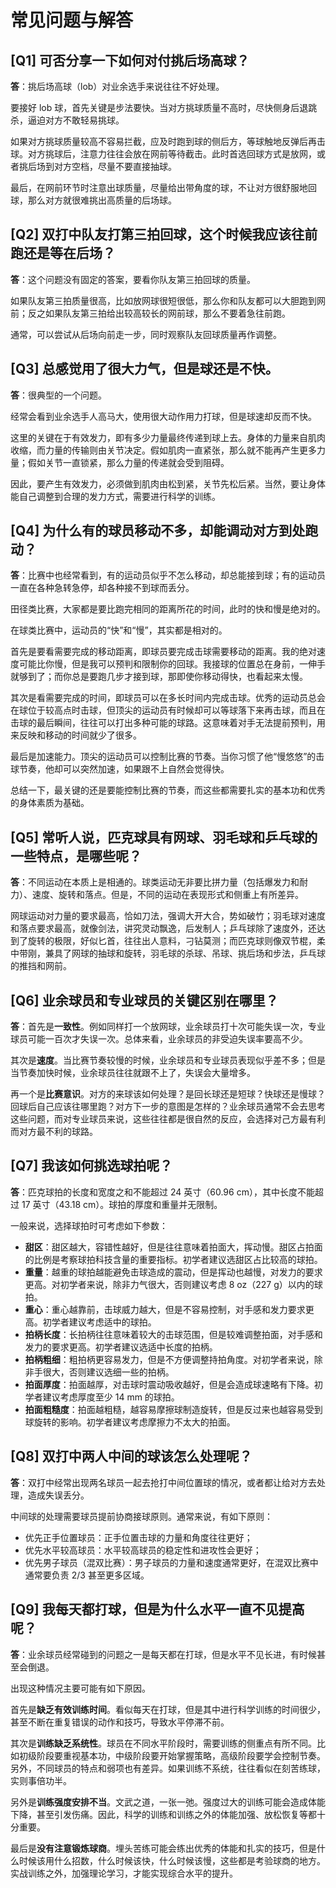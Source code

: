 # 常见问题与解答

## [Q1] 可否分享一下如何对付挑后场高球？

**答**：挑后场高球（lob）对业余选手来说往往不好处理。

要接好 lob 球，首先关键是步法要快。当对方挑球质量不高时，尽快侧身后退跳杀，逼迫对方不敢轻易挑球。

如果对方挑球质量较高不容易拦截，应及时跑到球的侧后方，等球触地反弹后再击球。对方挑球后，注意力往往会放在网前等待截击。此时首选回球方式是放网，或者挑后场到对方空档，尽量不要直接抽球。

最后，在网前环节时注意出球质量，尽量给出带角度的球，不让对方很舒服地回球，那么对方就很难挑出高质量的后场球。

## [Q2] 双打中队友打第三拍回球，这个时候我应该往前跑还是等在后场？

**答**：这个问题没有固定的答案，要看你队友第三拍回球的质量。

如果队友第三拍质量很高，比如放网球很短很低，那么你和队友都可以大胆跑到网前；反之如果队友第三拍给出较高较长的网前球，那么不要着急往前跑。

通常，可以尝试从后场向前走一步，同时观察队友回球质量再作调整。

## [Q3] 总感觉用了很大力气，但是球还是不快。

**答**：很典型的一个问题。

经常会看到业余选手人高马大，使用很大动作用力打球，但是球速却反而不快。

这里的关键在于有效发力，即有多少力量最终传递到球上去。身体的力量来自肌肉收缩，而力量的传输则由关节决定。假如肌肉一直紧张，那么就不能再产生更多力量；假如关节一直锁紧，那么力量的传递就会受到阻碍。

因此，要产生有效发力，必须做到肌肉由松到紧，关节先松后紧。当然，要让身体能自己调整到合理的发力方式，需要进行科学的训练。

## [Q4] 为什么有的球员移动不多，却能调动对方到处跑动？

**答**：比赛中也经常看到，有的运动员似乎不怎么移动，却总能接到球；有的运动员一直在各种急转急停，却各种接不到球而丢分。

田径类比赛，大家都是要比跑完相同的距离所花的时间，此时的快和慢是绝对的。

在球类比赛中，运动员的“快”和“慢”，其实都是相对的。

首先是要看需要完成的移动距离，即球员要完成击球需要移动的距离。我的绝对速度可能比你慢，但是我可以预判和限制你的回球。我接球的位置总在身前，一伸手就够到了；而你总是要跑几步才接到球，那即使你移动得快，也看起来太慢。

其次是看需要完成的时间，即球员可以在多长时间内完成击球。优秀的运动员总会在球位于较高点时击球，但顶尖的运动员有时候却可以等球落下来再击球，而且在击球的最后瞬间，往往可以打出多种可能的球路。这意味着对手无法提前预判，用来反映和移动的时间就少了很多。

最后是加速能力。顶尖的运动员可以控制比赛的节奏。当你习惯了他“慢悠悠”的击球节奏，他却可以突然加速，如果跟不上自然会觉得快。

总结一下，最关键的还是要能控制比赛的节奏，而这些都需要扎实的基本功和优秀的身体素质为基础。

## [Q5] 常听人说，匹克球具有网球、羽毛球和乒乓球的一些特点，是哪些呢？

**答**：不同运动在本质上是相通的。球类运动无非要比拼力量（包括爆发力和耐力）、速度、旋转和落点。但是，不同的运动在表现形式和侧重上有所差异。

网球运动对力量的要求最高，恰如刀法，强调大开大合，势如破竹；羽毛球对速度和落点要求最高，就像剑法，讲究灵动飘逸，后发制人；乒乓球除了速度外，还达到了旋转的极限，好似匕首，往往出人意料，刁钻莫测；而匹克球则像双节棍，柔中带刚，兼具了网球的抽球和旋转，羽毛球的杀球、吊球、挑后场和步法，乒乓球的推挡和网前。

## [Q6] 业余球员和专业球员的关键区别在哪里？

**答**：首先是**一致性**。例如同样打一个放网球，业余球员打十次可能失误一次，专业球员可能一百次才失误一次。总体来看，业余球员的非受迫失误率要高不少。

其次是**速度**。当比赛节奏较慢的时候，业余球员和专业球员表现似乎差不多；但是当节奏加快时候，业余球员往往就跟不上了，失误会大量增多。

再一个是**比赛意识**。对方的来球该如何处理？是回长球还是短球？快球还是慢球？回球后自己应该往哪里跑？对方下一步的意图是怎样的？业余球员通常不会去思考这些问题，而对专业球员来说，这些往往都是很自然的反应，会选择对己方最有利而对方最不利的球路。

## [Q7] 我该如何挑选球拍呢？

**答**：匹克球拍的长度和宽度之和不能超过 24 英寸（60.96 cm），其中长度不能超过 17 英寸（43.18 cm）。球拍的厚度和重量并无限制。

一般来说，选择球拍时可考虑如下参数：

* **甜区**：甜区越大，容错性越好，但是往往意味着拍面大，挥动慢。甜区占拍面的比例是考察球拍科技含量的重要指标。初学者建议选甜区占比较高的球拍。
* **重量**：越重的球拍越能避免击球造成的震动，但是挥动也越慢，对发力的要求更高。对初学者来说，除非力气很大，否则建议考虑 8 oz（227 g）以内的球拍。
* **重心**：重心越靠前，击球威力越大，但是不容易控制，对手感和发力要求更高。初学者建议考虑适中的球拍。
* **拍柄长度**：长拍柄往往意味着较大的击球范围，但是较难调整拍面，对手感和发力的要求更高。初学者建议选适中长度的拍柄。
* **拍柄粗细**：粗拍柄更容易发力，但是不方便调整持拍角度。对初学者来说，除非手很大，否则建议选细一些的拍柄。
* **拍面厚度**：拍面越厚，对击球时震动吸收越好，但是会造成球速略有下降。初学者建议考虑厚度至少 14 mm 的球拍。
* **拍面粗糙度**：拍面越粗糙，越容易摩擦球制造旋转，但是反过来也越容易受到球旋转的影响。初学者建议考虑摩擦力不太大的拍面。 

## [Q8] 双打中两人中间的球该怎么处理呢？

**答**：双打中经常出现两名球员一起去抢打中间位置球的情况，或者都让给对方去处理，造成失误丢分。

中间球的处理需要球员提前协商接球原则。通常来说，有如下原则：

* 优先正手位置球员：正手位置击球的力量和角度往往更好；
* 优先水平较高球员：水平较高球员的稳定性和进攻性会更好；
* 优先男子球员（混双比赛）：男子球员的力量和速度通常更好，在混双比赛中通常要负责 2/3 甚至更多区域。

## [Q9] 我每天都打球，但是为什么水平一直不见提高呢？

**答**：业余球员经常碰到的问题之一是每天都在打球，但是水平不见长进，有时候甚至会倒退。

出现这种情况主要可能有如下原因。

首先是**缺乏有效训练时间**。看似每天在打球，但是其中进行科学训练的时间很少，甚至不断在重复错误的动作和技巧，导致水平停滞不前。

其次是**训练缺乏系统性**。球员在不同水平阶段时，需要训练的侧重点有所不同。比如初级阶段要重视基本功，中级阶段要开始掌握策略，高级阶段要学会控制节奏。另外，不同球员的特点和弱项也有差异。如果训练不系统，往往看似在刻苦练球，实则事倍功半。

另外是**训练强度安排不当**。文武之道，一张一弛。强度过大的训练可能会造成体能下降，甚至引发伤痛。因此，科学的训练和训练之外的体能加强、放松恢复等都十分重要。

最后是**没有注意锻炼球商**。埋头苦练可能会练出优秀的体能和扎实的技巧，但是什么时候该用什么招数，什么时候该快，什么时候该慢，这些都是考验球商的地方。实战训练之外，加强理论学习，才能实现综合水平的提升。